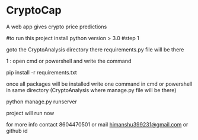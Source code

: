 # CryptoCap
A web app gives crypto price predictions


#to run this project
install python version > 3.0 
#step 1

goto the CryptoAnalysis directory there requirements.py file will be there

1 : open cmd or powershell and write the command

pip install -r requirements.txt

once all packages will be installed write one command in cmd or powershell in same directory (CryptoAnalysis where manage.py file will be there)

python manage.py runserver

project will run now

for more info contact 8604470501 or mail himanshu399231@gmail.com or github id 






